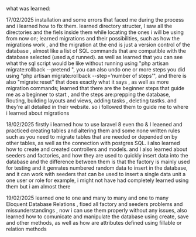 what was learned:

17/02/2025 
installation and some errors that faced me during the process and i learned how to fix them. learned directory structer, I saw all the directories and the fiels inside them while locating the ones i will be using from now on; learned migrations and their possibilities, such as how the migrations work , and the migration at the end is just a version control of the database , almost like a list of SQL commands that are compatible with the database selected (used a,d runned). as well as learned that you can see what the sql script would be like without running using "php artisan migrate:rollback --pretend ", you can also undo one or more steps you did using "php artisan migrate:rollback --step='number of steps'", and there is also "migrate:reset" that does exactly what it says , as well as more migration commands; learned that there are the beginner steps that guide me as a beginner to start , and the steps are:prepping the database, Routing, building layouts and views, adding tasks , deleting tastks. and they're all detailed in their website. so i followed them to guide me to where i learned about migrations

18/02/2025
firstly i learned how to use laravel 8 even tho &
I leaened and practiced creating tables and altering them and some none written rules such as you need to migrate tables that are needed or depended on by other tables, as well as the connection with postgres SQL.
i also learned how to create and created controllers and models.
and I also learned about seeders and factories, and how they are used to quickly insert data into the database and the difference  between them is that the factory is mainly used for testing and it genrates numbered random data to insert in the database, and it can work with seeders that can be used to insert a single data unit a one user or role for example, i might not have had completely learned using them but i am almost there


19/02/2025
learned one to one and many to many and one to many Eloquent Database Relations , fixed all factory and seeders problems and missunderstandings , now i can use them properly without any issues, 
also learned how to comunicate and manipulate the database using create, save and other methods, as well as how are attributes defined using fillable or relation methods 

